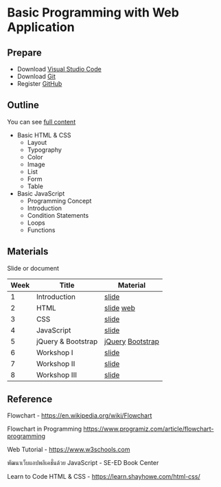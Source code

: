 # Basic Programming with Web Application

## Prepare

- Download [Visual Studio Code](https://code.visualstudio.com/Download)
- Download [Git](https://git-scm.com/downloads)
- Register [GitHub](https://github.com/)

## Outline

You can see [full content](docs/index.md)

- Basic HTML & CSS
  - Layout
  - Typography
  - Color
  - Image
  - List
  - Form
  - Table
- Basic JavaScript
  - Programming Concept
  - Introduction
  - Condition Statements
  - Loops
  - Functions

## Materials

Slide or document

| Week | Title | Material |
-------|-------|----------|
| 1 | Introduction | [slide](https://docs.google.com/presentation/d/1eWvuzzbcV2kW6-Gx5XJeVAM6EG-yl5MU3KxjjvMjPmQ/edit#slide=id.g35259703fb_0_1083) |
| 2 | HTML | [slide](https://docs.google.com/presentation/d/1T5x_ANyqVtqb49RKKFk_2hisEbnBaSfd6nuXt7Ic59E/edit?usp=sharing) [web](https://witsawacorporation.github.io/basic-web-app/01-html/) |
| 3 | CSS | [slide](https://drive.google.com/open?id=18OPPa3yfSDnVmWKrXdMWKNoNn8YvDvcRvuDo68J-IA8) |
| 4 | JavaScript | [slide](https://docs.google.com/presentation/d/1y8Ci3FGkr14TsWMXaTaxoEOyA-RQj8S8V098QGV2yt0/edit?usp=sharing) |
| 5 | jQuery & Bootstrap | [jQuery](https://drive.google.com/open?id=1X1whKr36cr6taoMxpeXBn5O__UB0CIOtF5dYnHb-R2g) [Bootstrap](https://drive.google.com/open?id=1iJg2TZaT6-ZZGSj6P_mPnxn5uRkDGrvkc3AmOKxoB1k) |
| 6 | Workshop I | [slide](https://drive.google.com/open?id=1XRCxem_Rl23TdmxhhO22_rUSxMYXJ8NABHLDMyUJIiE) |
| 7 | Workshop II  | [slide](https://drive.google.com/open?id=1r27V2neGxZJt9LhOoIPRHkOGjNyZk_hdfcp2lAFUFv8) |
| 8 | Workshop III | [slide](https://drive.google.com/open?id=1euWNbwENxz8ZkEORjg-6u677bbC2T0sEtsTUh9YMv-g) |

## Reference

Flowchart - <https://en.wikipedia.org/wiki/Flowchart>

Flowchart in Programming <https://www.programiz.com/article/flowchart-programming>

Web Tutorial - <https://www.w3schools.com>

พัฒนาเว็บแอปพลิเคชั่นด้วย JavaScript - SE-ED Book Center

Learn to Code HTML & CSS - <https://learn.shayhowe.com/html-css/>
